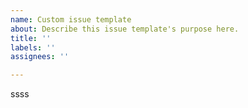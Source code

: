 ```yaml
---
name: Custom issue template
about: Describe this issue template's purpose here.
title: ''
labels: ''
assignees: ''

---
```


ssss
